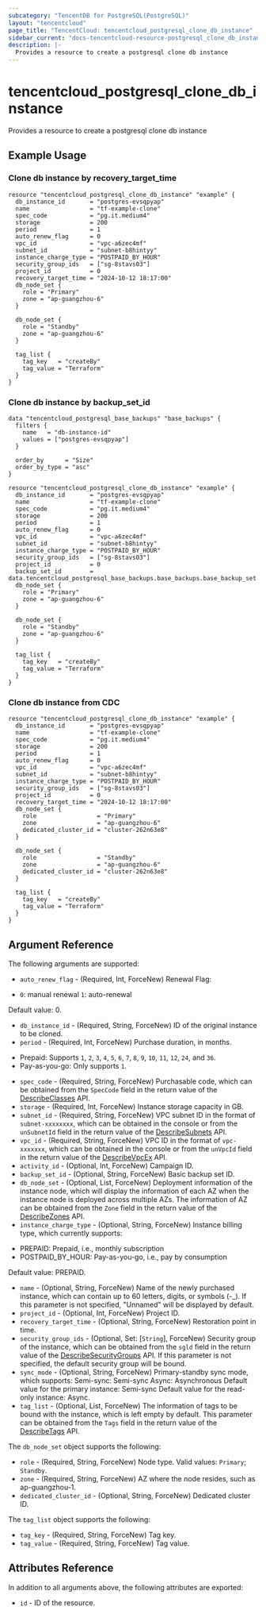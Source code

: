 ```yaml
---
subcategory: "TencentDB for PostgreSQL(PostgreSQL)"
layout: "tencentcloud"
page_title: "TencentCloud: tencentcloud_postgresql_clone_db_instance"
sidebar_current: "docs-tencentcloud-resource-postgresql_clone_db_instance"
description: |-
  Provides a resource to create a postgresql clone db instance
---
```


# tencentcloud_postgresql_clone_db_instance

Provides a resource to create a postgresql clone db instance

## Example Usage

### Clone db instance by recovery_target_time

```hcl
resource "tencentcloud_postgresql_clone_db_instance" "example" {
  db_instance_id       = "postgres-evsqpyap"
  name                 = "tf-example-clone"
  spec_code            = "pg.it.medium4"
  storage              = 200
  period               = 1
  auto_renew_flag      = 0
  vpc_id               = "vpc-a6zec4mf"
  subnet_id            = "subnet-b8hintyy"
  instance_charge_type = "POSTPAID_BY_HOUR"
  security_group_ids   = ["sg-8stavs03"]
  project_id           = 0
  recovery_target_time = "2024-10-12 18:17:00"
  db_node_set {
    role = "Primary"
    zone = "ap-guangzhou-6"
  }

  db_node_set {
    role = "Standby"
    zone = "ap-guangzhou-6"
  }

  tag_list {
    tag_key   = "createBy"
    tag_value = "Terraform"
  }
}
```

### Clone db instance by backup_set_id

```hcl
data "tencentcloud_postgresql_base_backups" "base_backups" {
  filters {
    name   = "db-instance-id"
    values = ["postgres-evsqpyap"]
  }

  order_by      = "Size"
  order_by_type = "asc"
}

resource "tencentcloud_postgresql_clone_db_instance" "example" {
  db_instance_id       = "postgres-evsqpyap"
  name                 = "tf-example-clone"
  spec_code            = "pg.it.medium4"
  storage              = 200
  period               = 1
  auto_renew_flag      = 0
  vpc_id               = "vpc-a6zec4mf"
  subnet_id            = "subnet-b8hintyy"
  instance_charge_type = "POSTPAID_BY_HOUR"
  security_group_ids   = ["sg-8stavs03"]
  project_id           = 0
  backup_set_id        = data.tencentcloud_postgresql_base_backups.base_backups.base_backup_set.0.id
  db_node_set {
    role = "Primary"
    zone = "ap-guangzhou-6"
  }

  db_node_set {
    role = "Standby"
    zone = "ap-guangzhou-6"
  }

  tag_list {
    tag_key   = "createBy"
    tag_value = "Terraform"
  }
}
```

### Clone db instance from CDC

```hcl
resource "tencentcloud_postgresql_clone_db_instance" "example" {
  db_instance_id       = "postgres-evsqpyap"
  name                 = "tf-example-clone"
  spec_code            = "pg.it.medium4"
  storage              = 200
  period               = 1
  auto_renew_flag      = 0
  vpc_id               = "vpc-a6zec4mf"
  subnet_id            = "subnet-b8hintyy"
  instance_charge_type = "POSTPAID_BY_HOUR"
  security_group_ids   = ["sg-8stavs03"]
  project_id           = 0
  recovery_target_time = "2024-10-12 18:17:00"
  db_node_set {
    role                 = "Primary"
    zone                 = "ap-guangzhou-6"
    dedicated_cluster_id = "cluster-262n63e8"
  }

  db_node_set {
    role                 = "Standby"
    zone                 = "ap-guangzhou-6"
    dedicated_cluster_id = "cluster-262n63e8"
  }

  tag_list {
    tag_key   = "createBy"
    tag_value = "Terraform"
  }
}
```

## Argument Reference

The following arguments are supported:

* `auto_renew_flag` - (Required, Int, ForceNew) Renewal Flag:

- `0`: manual renewal
`1`: auto-renewal

Default value: 0.
* `db_instance_id` - (Required, String, ForceNew) ID of the original instance to be cloned.
* `period` - (Required, Int, ForceNew) Purchase duration, in months.
- Prepaid: Supports `1`, `2`, `3`, `4`, `5`, `6`, `7`, `8`, `9`, `10`, `11`, `12`, `24`, and `36`.
- Pay-as-you-go: Only supports `1`.
* `spec_code` - (Required, String, ForceNew) Purchasable code, which can be obtained from the `SpecCode` field in the return value of the [DescribeClasses](https://intl.cloud.tencent.com/document/api/409/89019?from_cn_redirect=1) API.
* `storage` - (Required, Int, ForceNew) Instance storage capacity in GB.
* `subnet_id` - (Required, String, ForceNew) VPC subnet ID in the format of `subnet-xxxxxxxx`, which can be obtained in the console or from the `unSubnetId` field in the return value of the [DescribeSubnets](https://intl.cloud.tencent.com/document/api/215/15784?from_cn_redirect=1) API.
* `vpc_id` - (Required, String, ForceNew) VPC ID in the format of `vpc-xxxxxxx`, which can be obtained in the console or from the `unVpcId` field in the return value of the [DescribeVpcEx](https://intl.cloud.tencent.com/document/api/215/1372?from_cn_redirect=1) API.
* `activity_id` - (Optional, Int, ForceNew) Campaign ID.
* `backup_set_id` - (Optional, String, ForceNew) Basic backup set ID.
* `db_node_set` - (Optional, List, ForceNew) Deployment information of the instance node, which will display the information of each AZ when the instance node is deployed across multiple AZs.
The information of AZ can be obtained from the `Zone` field in the return value of the [DescribeZones](https://intl.cloud.tencent.com/document/api/409/16769?from_cn_redirect=1) API.
* `instance_charge_type` - (Optional, String, ForceNew) Instance billing type, which currently supports:

- PREPAID: Prepaid, i.e., monthly subscription
- POSTPAID_BY_HOUR: Pay-as-you-go, i.e., pay by consumption

Default value: PREPAID.
* `name` - (Optional, String, ForceNew) Name of the newly purchased instance, which can contain up to 60 letters, digits, or symbols (-_). If this parameter is not specified, "Unnamed" will be displayed by default.
* `project_id` - (Optional, Int, ForceNew) Project ID.
* `recovery_target_time` - (Optional, String, ForceNew) Restoration point in time.
* `security_group_ids` - (Optional, Set: [`String`], ForceNew) Security group of the instance, which can be obtained from the `sgld` field in the return value of the [DescribeSecurityGroups](https://intl.cloud.tencent.com/document/api/215/15808?from_cn_redirect=1) API. If this parameter is not specified, the default security group will be bound.
* `sync_mode` - (Optional, String, ForceNew) Primary-standby sync mode, which supports:
Semi-sync: Semi-sync
Async: Asynchronous
Default value for the primary instance: Semi-sync
Default value for the read-only instance: Async.
* `tag_list` - (Optional, List, ForceNew) The information of tags to be bound with the instance, which is left empty by default. This parameter can be obtained from the `Tags` field in the return value of the [DescribeTags](https://intl.cloud.tencent.com/document/api/651/35316?from_cn_redirect=1) API.

The `db_node_set` object supports the following:

* `role` - (Required, String, ForceNew) Node type. Valid values:
`Primary`;
`Standby`.
* `zone` - (Required, String, ForceNew) AZ where the node resides, such as ap-guangzhou-1.
* `dedicated_cluster_id` - (Optional, String, ForceNew) Dedicated cluster ID.

The `tag_list` object supports the following:

* `tag_key` - (Required, String, ForceNew) Tag key.
* `tag_value` - (Required, String, ForceNew) Tag value.

## Attributes Reference

In addition to all arguments above, the following attributes are exported:

* `id` - ID of the resource.





